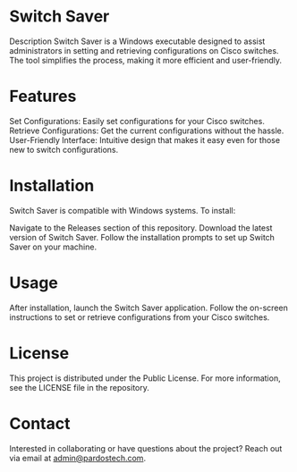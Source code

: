 # Switch Saver
Description
Switch Saver is a Windows executable designed to assist administrators in setting and retrieving configurations on Cisco switches. The tool simplifies the process, making it more efficient and user-friendly.
# Features
Set Configurations: Easily set configurations for your Cisco switches.
Retrieve Configurations: Get the current configurations without the hassle.
User-Friendly Interface: Intuitive design that makes it easy even for those new to switch configurations.
# Installation
Switch Saver is compatible with Windows systems. To install:

Navigate to the Releases section of this repository.
Download the latest version of Switch Saver.
Follow the installation prompts to set up Switch Saver on your machine.
# Usage
After installation, launch the Switch Saver application. Follow the on-screen instructions to set or retrieve configurations from your Cisco switches.

# License
This project is distributed under the Public License. For more information, see the LICENSE file in the repository.

# Contact
Interested in collaborating or have questions about the project? Reach out via email at admin@pardostech.com.
